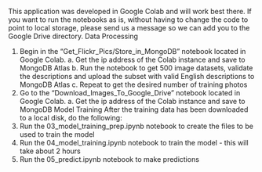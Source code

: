 This application was developed in Google Colab and will work best there. If you want to run the notebooks as is, without having to change the code to point to local storage, please send us a message so we can add you to the Google Drive directory.
Data Processing
1.	Begin in the “Get_Flickr_Pics/Store_in_MongoDB” notebook located in Google Colab.
a.	Get the ip address of the Colab instance and save to MongoDB Atlas
b.	Run the notebook to get 500 image datasets, validate the descriptions and upload the subset with valid English descriptions to MongoDB Atlas
c.	Repeat to get the desired number of training photos
2.	Go to the “Download_Images_To_Google_Drive” notebook located in Google Colab.
a.	Get the ip address of the Colab instance and save to MongoDB
Model Training
After the training data has been downloaded to a local disk, do the following:
1.	Run the 03_model_training_prep.ipynb notebook to create the files to be used to train the model
2.	Run the 04_model_training.ipynb notebook to train the model - this will take about 2 hours
3.	Run the 05_predict.ipynb notebook to make predictions
